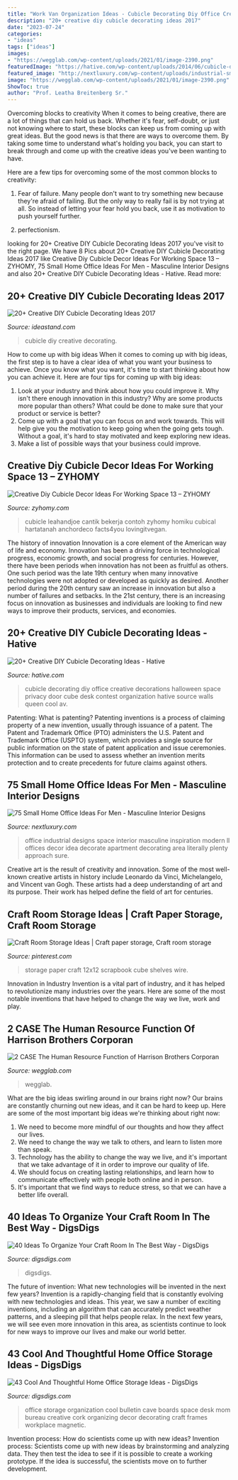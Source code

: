 ```yaml
---
title: "Work Van Organization Ideas - Cubicle Decorating Diy Office Creative Decorations Halloween Space Privacy Door Cube Desk Contest Organization Hative Source Walls Queen Cool Av"
description: "20+ creative diy cubicle decorating ideas 2017"
date: "2023-07-24"
categories:
- "ideas"
tags: ["ideas"]
images:
- "https://wegglab.com/wp-content/uploads/2021/01/image-2390.png"
featuredImage: "https://hative.com/wp-content/uploads/2014/06/cubicle-decorating-ideas/20-office-cubicle-decorating-ideas.jpg"
featured_image: "http://nextluxury.com/wp-content/uploads/industrial-small-home-office-ideas-for-gentlemen.jpg"
image: "https://wegglab.com/wp-content/uploads/2021/01/image-2390.png"
ShowToc: true
author: "Prof. Leatha Breitenberg Sr."
---
```



Overcoming blocks to creativity
When it comes to being creative, there are a lot of things that can hold us back. Whether it's fear, self-doubt, or just not knowing where to start, these blocks can keep us from coming up with great ideas.
But the good news is that there are ways to overcome them. By taking some time to understand what's holding you back, you can start to break through and come up with the creative ideas you've been wanting to have.

Here are a few tips for overcoming some of the most common blocks to creativity:

1. Fear of failure. Many people don't want to try something new because they're afraid of failing. But the only way to really fail is by not trying at all. So instead of letting your fear hold you back, use it as motivation to push yourself further.

2. perfectionism.

	

		
looking for 20+ Creative DIY Cubicle Decorating Ideas 2017 you've visit to the right page. We have 8 Pics about 20+ Creative DIY Cubicle Decorating Ideas 2017 like Creative Diy Cubicle Decor Ideas For Working Space 13 – ZYHOMY, 75 Small Home Office Ideas For Men - Masculine Interior Designs and also 20+ Creative DIY Cubicle Decorating Ideas - Hative. Read more:
		
    
## 20+ Creative DIY Cubicle Decorating Ideas 2017

<img loading=lazy src="https://ideastand.com/wp-content/uploads/2014/06/cubicle-decorating-ideas/4-cubicle-decorating-ideas.jpg" onerror="this.onerror=null;this.src='https://tse3.mm.bing.net/th?id=OIP.VHOx8lixeW7JpfU3SP7vlgHaJ4&amp;pid=15.1';" alt="20+ Creative DIY Cubicle Decorating Ideas 2017">

_Source: ideastand.com_

>cubicle diy creative decorating. 

	

How to come up with big ideas
When it comes to coming up with big ideas, the first step is to have a clear idea of what you want your business to achieve. Once you know what you want, it's time to start thinking about how you can achieve it. Here are four tips for coming up with big ideas: 
1. Look at your industry and think about how you could improve it. Why isn't there enough innovation in this industry? Why are some products more popular than others? What could be done to make sure that your product or service is better?
2. Come up with a goal that you can focus on and work towards. This will help give you the motivation to keep going when the going gets tough. Without a goal, it's hard to stay motivated and keep exploring new ideas. 
3. Make a list of possible ways that your business could improve.

    
## Creative Diy Cubicle Decor Ideas For Working Space 13 – ZYHOMY

<img loading=lazy src="https://zyhomy.com/wp-content/uploads/2019/06/Creative-Diy-Cubicle-Decor-Ideas-For-Working-Space-13-768x1024.jpg" onerror="this.onerror=null;this.src='https://tse2.mm.bing.net/th?id=OIP.pBaKSxxEo8Jhjp6zADrSYAHaJ4&amp;pid=15.1';" alt="Creative Diy Cubicle Decor Ideas For Working Space 13 – ZYHOMY">

_Source: zyhomy.com_

>cubicle leahandjoe cantik bekerja contoh zyhomy homiku cubical hartatanah anchordeco facts4you lovingitvegan. 

	

The history of innovation
Innovation is a core element of the American way of life and economy. Innovation has been a driving force in technological progress, economic growth, and social progress for centuries. However, there have been periods when innovation has not been as fruitful as others. One such period was the late 19th century when many innovative technologies were not adopted or developed as quickly as desired. Another period during the 20th century saw an increase in innovation but also a number of failures and setbacks. In the 21st century, there is an increasing focus on innovation as businesses and individuals are looking to find new ways to improve their products, services, and economies.

    
## 20+ Creative DIY Cubicle Decorating Ideas - Hative

<img loading=lazy src="https://hative.com/wp-content/uploads/2014/06/cubicle-decorating-ideas/20-office-cubicle-decorating-ideas.jpg" onerror="this.onerror=null;this.src='https://tse2.mm.bing.net/th?id=OIP.EKOs4CpKpLtYMsyDkY9fvgHaHa&amp;pid=15.1';" alt="20+ Creative DIY Cubicle Decorating Ideas - Hative">

_Source: hative.com_

>cubicle decorating diy office creative decorations halloween space privacy door cube desk contest organization hative source walls queen cool av. 

	

Patenting: What is patenting?
Patenting inventions is a process of claiming property of a new invention, usually through issuance of a patent. The Patent and Trademark Office (PTO) administers the U.S. Patent and Trademark Office (USPTO) system, which provides a single source for public information on the state of patent application and issue ceremonies. This information can be used to assess whether an invention merits protection and to create precedents for future claims against others.

    
## 75 Small Home Office Ideas For Men - Masculine Interior Designs

<img loading=lazy src="http://nextluxury.com/wp-content/uploads/industrial-small-home-office-ideas-for-gentlemen.jpg" onerror="this.onerror=null;this.src='https://tse1.mm.bing.net/th?id=OIP.FpEtfx34IUMWTEfQD4OQZwAAAA&amp;pid=15.1';" alt="75 Small Home Office Ideas For Men - Masculine Interior Designs">

_Source: nextluxury.com_

>office industrial designs space interior masculine inspiration modern ll offices decor idea decorate apartment decorating area literally plenty approach sure. 

	

Creative art is the result of creativity and innovation. Some of the most well-known creative artists in history include Leonardo da Vinci, Michelangelo, and Vincent van Gogh. These artists had a deep understanding of art and its purpose. Their work has helped define the field of art for centuries.

    
## Craft Room Storage Ideas | Craft Paper Storage, Craft Room Storage

<img loading=lazy src="https://i.pinimg.com/736x/e1/ef/17/e1ef170e33fbd4e1f21a3586d19cce47.jpg" onerror="this.onerror=null;this.src='https://tse2.mm.bing.net/th?id=OIP.Bp8vO6ZM2b8lumWLUMqadwAAAA&amp;pid=15.1';" alt="Craft Room Storage Ideas | Craft paper storage, Craft room storage">

_Source: pinterest.com_

>storage paper craft 12x12 scrapbook cube shelves wire. 

	

Innovation in Industry
Invention is a vital part of industry, and it has helped to revolutionize many industries over the years. Here are some of the most notable inventions that have helped to change the way we live, work and play.

    
## 2 CASE The Human Resource Function Of Harrison Brothers Corporan

<img loading=lazy src="https://wegglab.com/wp-content/uploads/2021/01/image-2390.png" onerror="this.onerror=null;this.src='https://tse2.mm.bing.net/th?id=OIP.wTn98g3HrkhUs-lfsVN-OQAAAA&amp;pid=15.1';" alt="2 CASE The Human Resource Function of Harrison Brothers Corporan">

_Source: wegglab.com_

>wegglab. 

	

What are the big ideas swirling around in our brains right now?
Our brains are constantly churning out new ideas, and it can be hard to keep up. Here are some of the most important big ideas we're thinking about right now: 
1. We need to become more mindful of our thoughts and how they affect our lives. 
2. We need to change the way we talk to others, and learn to listen more than speak. 
3. Technology has the ability to change the way we live, and it's important that we take advantage of it in order to improve our quality of life. 
4. We should focus on creating lasting relationships, and learn how to communicate effectively with people both online and in person. 
5. It's important that we find ways to reduce stress, so that we can have a better life overall.

    
## 40 Ideas To Organize Your Craft Room In The Best Way - DigsDigs

<img loading=lazy src="https://www.digsdigs.com/photos/ideas-to-organize-your-craft-room-in-the-best-way-4-554x831.jpg" onerror="this.onerror=null;this.src='https://tse3.mm.bing.net/th?id=OIP.aLqhrIMv2KvPBWRck-yOnwHaLH&amp;pid=15.1';" alt="40 Ideas To Organize Your Craft Room In The Best Way - DigsDigs">

_Source: digsdigs.com_

>digsdigs. 

	

The future of invention: What new technologies will be invented in the next few years?
Invention is a rapidly-changing field that is constantly evolving with new technologies and ideas. This year, we saw a number of exciting inventions, including an algorithm that can accurately predict weather patterns, and a sleeping pill that helps people relax. In the next few years, we will see even more innovation in this area, as scientists continue to look for new ways to improve our lives and make our world better.

    
## 43 Cool And Thoughtful Home Office Storage Ideas - DigsDigs

<img loading=lazy src="http://www.digsdigs.com/photos/cool-home-office-storge-ideas-39.jpg" onerror="this.onerror=null;this.src='https://tse4.mm.bing.net/th?id=OIP.dFVDmYZYIKYlX7J7-4E4bgHaKO&amp;pid=15.1';" alt="43 Cool And Thoughtful Home Office Storage Ideas - DigsDigs">

_Source: digsdigs.com_

>office storage organization cool bulletin cave boards space desk mom bureau creative cork organizing decor decorating craft frames workplace magnetic. 

	

Invention process: How do scientists come up with new ideas?
Invention process: Scientists come up with new ideas by brainstorming and analyzing data. They then test the idea to see if it is possible to create a working prototype. If the idea is successful, the scientists move on to further development.

